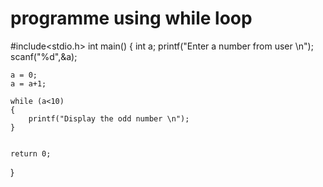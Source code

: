 # programme using while loop 
 
#include<stdio.h>
int main()
{
    int a;
    printf("Enter a number from user \n");
    scanf("%d",&a);

    a = 0;
    a = a+1;

    while (a<10)
    {
        printf("Display the odd number \n");
    }
    

    return 0;

    
    

}